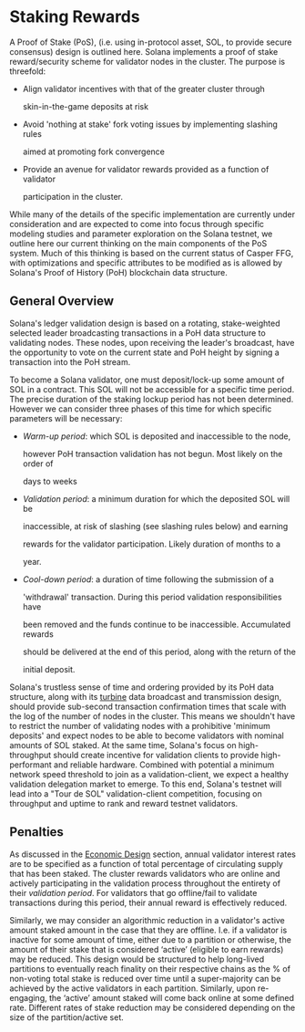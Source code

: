 # Staking Rewards

A Proof of Stake \(PoS\), \(i.e. using in-protocol asset, SOL, to provide secure consensus\) design is outlined here. Solana implements a proof of stake reward/security scheme for validator nodes in the cluster. The purpose is threefold:

* Align validator incentives with that of the greater cluster through

  skin-in-the-game deposits at risk

* Avoid 'nothing at stake' fork voting issues by implementing slashing rules

  aimed at promoting fork convergence

* Provide an avenue for validator rewards provided as a function of validator

  participation in the cluster.

While many of the details of the specific implementation are currently under consideration and are expected to come into focus through specific modeling studies and parameter exploration on the Solana testnet, we outline here our current thinking on the main components of the PoS system. Much of this thinking is based on the current status of Casper FFG, with optimizations and specific attributes to be modified as is allowed by Solana's Proof of History \(PoH\) blockchain data structure.

## General Overview

Solana's ledger validation design is based on a rotating, stake-weighted selected leader broadcasting transactions in a PoH data structure to validating nodes. These nodes, upon receiving the leader's broadcast, have the opportunity to vote on the current state and PoH height by signing a transaction into the PoH stream.

To become a Solana validator, one must deposit/lock-up some amount of SOL in a contract. This SOL will not be accessible for a specific time period. The precise duration of the staking lockup period has not been determined. However we can consider three phases of this time for which specific parameters will be necessary:

* _Warm-up period_: which SOL is deposited and inaccessible to the node,

  however PoH transaction validation has not begun. Most likely on the order of

  days to weeks

* _Validation period_: a minimum duration for which the deposited SOL will be

  inaccessible, at risk of slashing \(see slashing rules below\) and earning

  rewards for the validator participation. Likely duration of months to a

  year.

* _Cool-down period_: a duration of time following the submission of a

  'withdrawal' transaction. During this period validation responsibilities have

  been removed and the funds continue to be inaccessible. Accumulated rewards

  should be delivered at the end of this period, along with the return of the

  initial deposit.

Solana's trustless sense of time and ordering provided by its PoH data structure, along with its [turbine](https://www.youtube.com/watch?v=qt_gDRXHrHQ&t=1s) data broadcast and transmission design, should provide sub-second transaction confirmation times that scale with the log of the number of nodes in the cluster. This means we shouldn't have to restrict the number of validating nodes with a prohibitive 'minimum deposits' and expect nodes to be able to become validators with nominal amounts of SOL staked. At the same time, Solana's focus on high-throughput should create incentive for validation clients to provide high-performant and reliable hardware. Combined with potential a minimum network speed threshold to join as a validation-client, we expect a healthy validation delegation market to emerge. To this end, Solana's testnet will lead into a "Tour de SOL" validation-client competition, focusing on throughput and uptime to rank and reward testnet validators.

## Penalties

As discussed in the [Economic Design](../implemented-proposals/ed_overview/) section, annual validator interest rates are to be specified as a function of total percentage of circulating supply that has been staked. The cluster rewards validators who are online and actively participating in the validation process throughout the entirety of their _validation period_. For validators that go offline/fail to validate transactions during this period, their annual reward is effectively reduced.

Similarly, we may consider an algorithmic reduction in a validator's active amount staked amount in the case that they are offline. I.e. if a validator is inactive for some amount of time, either due to a partition or otherwise, the amount of their stake that is considered ‘active’ \(eligible to earn rewards\) may be reduced. This design would be structured to help long-lived partitions to eventually reach finality on their respective chains as the % of non-voting total stake is reduced over time until a super-majority can be achieved by the active validators in each partition. Similarly, upon re-engaging, the ‘active’ amount staked will come back online at some defined rate. Different rates of stake reduction may be considered depending on the size of the partition/active set.


